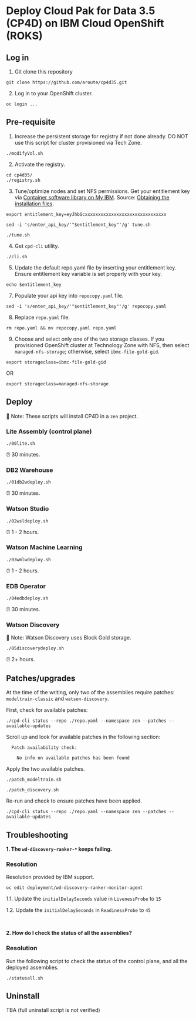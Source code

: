 # Deploy Cloud Pak for Data 3.5 (CP4D) on IBM Cloud OpenShift (ROKS)

## Log in

1. Git clone this repository
```shell
git clone https://github.com/aroute/cp4d35.git
```

2. Log in to your OpenShift cluster.
```shell
oc login ...
```

## Pre-requisite

1. Increase the persistent storage for registry if not done already. DO NOT use this script for cluster provisioned via Tech Zone.
```shell
./modifyVol.sh
```

2. Activate the registry.
```shell
cd cp4d35/
./registry.sh
```

3. Tune/optimize nodes and set NFS permissions. Get your entitlement key via [Container software library on My IBM](https://myibm.ibm.com/products-services/containerlibrary). Source: [Obtaining the installation files](https://www.ibm.com/docs/en/cloud-paks/cp-data/3.5.0?topic=tasks-obtaining-installation-files).
```shell
export entitlement_key=eyJhbGcxxxxxxxxxxxxxxxxxxxxxxxxxxxxxxx
```
```shell
sed -i 's/enter_api_key/'"$entitlement_key"'/g' tune.sh
```
```shell
./tune.sh
```

4. Get `cpd-cli` utility.
```shell
./cli.sh
```

5. Update the default repo.yaml file by inserting your entitlement key. Ensure entitlement key variable is set properly with your key.
```shell
echo $entitlement_key
```

7. Populate your api key into `repocopy.yaml` file.
```shell
sed -i 's/enter_api_key/'"$entitlement_key"'/g' repocopy.yaml
```

8. Replace `repo.yaml` file.
```shell
rm repo.yaml && mv repocopy.yaml repo.yaml
```

9. Choose and select only one of the two storage classes. If you provisioned OpenShift cluster at Technology Zone with NFS, then select `managed-nfs-storage`; otherwise, select `ibmc-file-gold-gid`. 
```shell
export storageclass=ibmc-file-gold-gid
```
OR
```shell
export storageclass=managed-nfs-storage
```

## Deploy

📌 Note: These scripts will install CP4D in a `zen` project.

### Lite Assembly (control plane)
```shell
./00lite.sh 
```
⏰ 30 minutes.

### DB2 Warehouse
```shell
./01db2wdeploy.sh
```
⏰ 30 minutes.

### Watson Studio
```shell
./02wsldeploy.sh
```
⏰ 1 - 2 hours.

### Watson Machine Learning
```shell
./03wmlwdeploy.sh
```
⏰ 1 - 2 hours.

### EDB Operator
```shell
./04edbdeploy.sh
```
⏰ 30 minutes.

### Watson Discovery

📌 Note: Watson Discovery uses Block Gold storage.

```shell
./05discoverydeploy.sh
```
⏰ 2+ hours.

## Patches/upgrades

At the time of the writing, only two of the assemblies require patches: `modeltrain-classic` and `watson-discovery`. 

First, check for available patches:
```shell
./cpd-cli status --repo ./repo.yaml --namespace zen --patches --available-updates
```
Scroll up and look for available patches in the following section:
```console
  Patch availability check:

    No info on available patches has been found
```
Apply the two available patches.
```shell
./patch_modeltrain.sh
```
```shell
./patch_discovery.sh
```
Re-run and check to ensure patches have been applied.
```shell
./cpd-cli status --repo ./repo.yaml --namespace zen --patches --available-updates
```

## Troubleshooting

**1. The `wd-discovery-ranker-*` keeps failing.**

### Resolution

Resolution provided by IBM support.
```
oc edit deployment/wd-discovery-ranker-monitor-agent
```
1.1. Update the `initialDelaySeconds` value in `LivenessProbe` to `15`

1.2. Update the `initialDelaySeconds` in `ReadinessProbe` to `45`

<br>

**2. How do I check the status of all the assemblies?**

### Resolution

Run the following script to check the status of the control plane, and all the deployed assemblies.
```shell
./statusall.sh
```

## Uninstall

TBA (full uninstall script is not verified)


